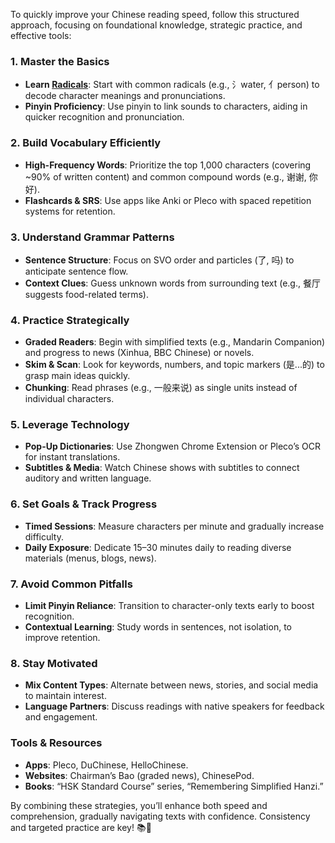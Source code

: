 To quickly improve your Chinese reading speed, follow this structured approach, focusing on foundational knowledge, strategic practice, and effective tools:

### 1. **Master the Basics**
   - **Learn [Radicals](Radicals)**: Start with common radicals (e.g., 氵water, 亻person) to decode character meanings and pronunciations.
   - **Pinyin Proficiency**: Use pinyin to link sounds to characters, aiding in quicker recognition and pronunciation.

### 2. **Build Vocabulary Efficiently**
   - **High-Frequency Words**: Prioritize the top 1,000 characters (covering ~90% of written content) and common compound words (e.g., 谢谢, 你好).
   - **Flashcards & SRS**: Use apps like Anki or Pleco with spaced repetition systems for retention.

### 3. **Understand Grammar Patterns**
   - **Sentence Structure**: Focus on SVO order and particles (了, 吗) to anticipate sentence flow.
   - **Context Clues**: Guess unknown words from surrounding text (e.g., 餐厅 suggests food-related terms).

### 4. **Practice Strategically**
   - **Graded Readers**: Begin with simplified texts (e.g., Mandarin Companion) and progress to news (Xinhua, BBC Chinese) or novels.
   - **Skim & Scan**: Look for keywords, numbers, and topic markers (是...的) to grasp main ideas quickly.
   - **Chunking**: Read phrases (e.g., 一般来说) as single units instead of individual characters.

### 5. **Leverage Technology**
   - **Pop-Up Dictionaries**: Use Zhongwen Chrome Extension or Pleco’s OCR for instant translations.
   - **Subtitles & Media**: Watch Chinese shows with subtitles to connect auditory and written language.

### 6. **Set Goals & Track Progress**
   - **Timed Sessions**: Measure characters per minute and gradually increase difficulty.
   - **Daily Exposure**: Dedicate 15–30 minutes daily to reading diverse materials (menus, blogs, news).

### 7. **Avoid Common Pitfalls**
   - **Limit Pinyin Reliance**: Transition to character-only texts early to boost recognition.
   - **Contextual Learning**: Study words in sentences, not isolation, to improve retention.

### 8. **Stay Motivated**
   - **Mix Content Types**: Alternate between news, stories, and social media to maintain interest.
   - **Language Partners**: Discuss readings with native speakers for feedback and engagement.

### Tools & Resources
   - **Apps**: Pleco, DuChinese, HelloChinese.
   - **Websites**: Chairman’s Bao (graded news), ChinesePod.
   - **Books**: “HSK Standard Course” series, “Remembering Simplified Hanzi.”

By combining these strategies, you’ll enhance both speed and comprehension, gradually navigating texts with confidence. Consistency and targeted practice are key! 📚🚀

